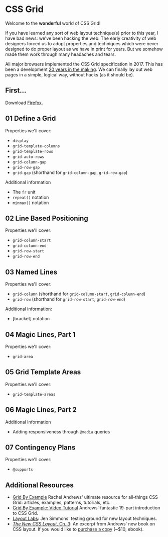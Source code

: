 # CSS Grid

Welcome to the **wonderful** world of CSS Grid!

If you have learned any sort of web layout technique(s) prior to this year, I have bad news: we've been hacking the web. The early creativity of web designers forced us to adopt properties and techniques which were never designed to do proper layout as we have in print for years. But we somehow made them work through many headaches and tears.

All major browsers implemented the CSS Grid specification in 2017. This has been a development [20 years in the making](https://alistapart.com/article/the-story-of-css-grid-from-its-creators). We can finally lay out web pages in a simple, logical way, without hacks (as it should be).

## First...

Download [Firefox](https://www.mozilla.org/en-US/firefox/).


## 01 Define a Grid

Properties we'll cover:
  - `display`
  - `grid-template-columns`
  - `grid-template-rows`
  - `grid-auto-rows`
  - `grid-column-gap`
  - `grid-row-gap`
  - `grid-gap` (shorthand for `grid-column-gap`, `grid-row-gap`)

Additional information
  - The `fr` unit
  - `repeat()` notation
  - `minmax()` notation


## 02 Line Based Positioning

Properties we'll cover:
  - `grid-column-start`
  - `grid-column-end`
  - `grid-row-start`
  - `grid-row-end`


## 03 Named Lines

Properties we'll cover:
  - `grid-column` (shorthand for `grid-column-start`, `grid-column-end`)
  - `grid-row` (shorthand for `grid-row-start`, `grid-row-end`)

Additional information:
  - [bracket] notation


## 04 Magic Lines, Part 1

Properties we'll cover:
  - `grid-area`


## 05 Grid Template Areas

Properties we'll cover:
  - `grid-template-areas`


## 06 Magic Lines, Part 2

Additional Information
  - Adding responsiveness through `@media` queries


## 07 Contingency Plans

Properties we'll cover:
  - `@supports`



## Additional Resources

- [Grid By Example](https://gridbyexample.com/) Rachel Andrews' ultimate resource for all-things CSS Grid: articles, examples, patterns, tutorials, etc.
- [Grid By Example: Video Tutorial](https://gridbyexample.com/video/) Andrews' fantastic 19-part  introduction to CSS Grid.
- [Layout Labs](http://labs.jensimmons.com/): Jen Simmons' testing ground for new layout techniques.
- [*The New CSS Layout*, Ch. 3](https://alistapart.com/article/the-new-css-layout-excerpt): An excerpt from Andrews' new book on CSS layout. If you would like to [purchase a copy](https://abookapart.com/products/the-new-css-layout) (~$10, ebook).
